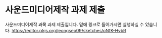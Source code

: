 # 사운드미디어제작 과제 제출
사운드미디어제작 과목 과제 제출입니다.
밑에 링크로 들어가시면 실행하실 수 있습니다.
https://editor.p5js.org/jeongseo09/sketches/oNfK-HvbR

